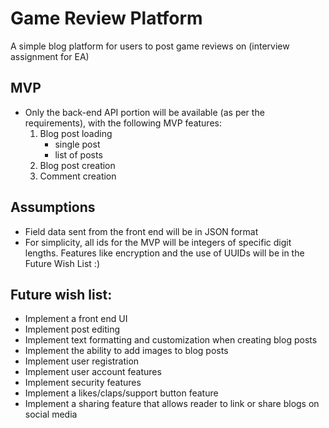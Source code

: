 # Game Review Platform
A simple blog platform for users to post game reviews on (interview assignment for EA)

## MVP
- Only the back-end API portion will be available (as per the requirements), with the following MVP features:
    1. Blog post loading
        - single post
        - list of posts
    2. Blog post creation
    3. Comment creation

## Assumptions
- Field data sent from the front end will be in JSON format
- For simplicity, all ids for the MVP will be integers of specific digit lengths. Features like encryption and the use of UUIDs will be in the Future Wish List :)

## Future wish list:
- Implement a front end UI
- Implement post editing
- Implement text formatting and customization when creating blog posts
- Implement the ability to add images to blog posts
- Implement user registration
- Implement user account features
- Implement security features
- Implement a likes/claps/support button feature
- Implement a sharing feature that allows reader to link or share blogs on social media